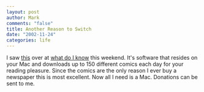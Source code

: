 ```yaml
--- 
layout: post
author: Mark
comments: "false"
title: Another Reason to Switch
date: "2002-11-24"
categories: life
---
```

I saw <a href="http://www.spiny.com/comictastic/">this</a> over at <a href="http://www.whatdoiknow.org/">what do I know</a> this weekend. It's software that resides on your Mac and downloads up to 150 different comics each day for your reading pleasure. Since the comics are the only reason I ever buy a newspaper this is most excellent. Now all I need is a Mac. Donations can be sent to me.
